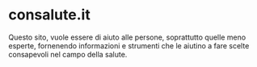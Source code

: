 # consalute.it
Questo sito, vuole essere di aiuto alle persone, soprattutto quelle meno esperte, fornenendo informazioni e strumenti che le aiutino a fare scelte consapevoli nel campo della salute.
